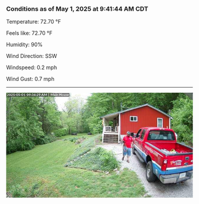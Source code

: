 ### Conditions as of May 1, 2025 at 9:41:44 AM CDT 

Temperature: 72.70 &deg;F

Feels like: 72.70 &deg;F

Humidity: 90%

Wind Direction: SSW

Windspeed: 0.2 mph

Wind Gust: 0.7 mph

---

<img src="./images/latest.jpeg"/>

